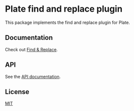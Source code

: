 # Plate find and replace plugin

This package implements the find and replace plugin for Plate.

## Documentation

Check out [Find & Replace](https://plate.udecode.io/docs/find-replace).

## API

See the [API documentation](https://plate-api.udecode.io/globals.html). 

## License

[MIT](../../LICENSE)
